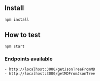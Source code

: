 ## Install

```sh
npm install 
```

## How to test

```sh
npm start
````

### Endpoints available
```
- http://localhost:3000/getJsonTreeFromMD
- http://localhost:3000/getMDFromJsonTree
```
